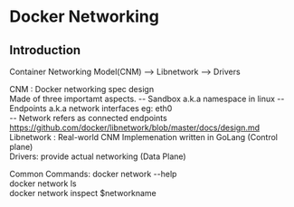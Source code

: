 # Docker Networking

## Introduction

Container Networking Model(CNM) --> Libnetwork --> Drivers  

CNM : Docker networking spec design  
Made of three importamt aspects.
-- Sandbox a.k.a namespace in linux
-- Endpoints a.k.a network interfaces eg: eth0  
-- Network refers as connected endpoints  
https://github.com/docker/libnetwork/blob/master/docs/design.md  
Libnetwork : Real-world CNM Implemenation written in GoLang (Control plane)  
Drivers: provide actual networking (Data Plane)

Common Commands:
docker network --help  
docker network ls  
docker network inspect $networkname  
